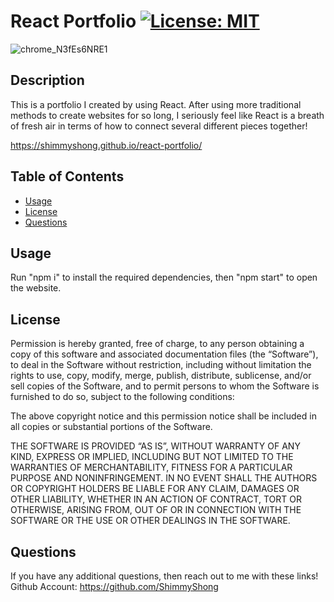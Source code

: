 # React Portfolio [![License: MIT](https://img.shields.io/badge/License-MIT-yellow.svg)](https://opensource.org/licenses/MIT)

![chrome_N3fEs6NRE1](https://github.com/ShimmyShong/react-portfolio/assets/123122824/bdc08aa4-94a4-430d-bcd7-fa47a99771bf)


## Description
This is a portfolio I created by using React. After using more traditional methods to create websites for so long, I seriously feel like React is a breath of fresh air in terms of how to connect several different pieces together!

https://shimmyshong.github.io/react-portfolio/

## Table of Contents
- [Usage](#usage)
- [License](#license)
- [Questions](#questions)
## Usage
Run "npm i" to install the required dependencies, then "npm start" to open the website.
## License
Permission is hereby granted, free of charge, to any person obtaining a copy of this software and associated documentation files (the “Software”), to deal in the Software without restriction, including without limitation the rights to use, copy, modify, merge, publish, distribute, sublicense, and/or sell copies of the Software, and to permit persons to whom the Software is furnished to do so, subject to the following conditions:

The above copyright notice and this permission notice shall be included in all copies or substantial portions of the Software.

THE SOFTWARE IS PROVIDED “AS IS”, WITHOUT WARRANTY OF ANY KIND, EXPRESS OR IMPLIED, INCLUDING BUT NOT LIMITED TO THE WARRANTIES OF MERCHANTABILITY, FITNESS FOR A PARTICULAR PURPOSE AND NONINFRINGEMENT. IN NO EVENT SHALL THE AUTHORS OR COPYRIGHT HOLDERS BE LIABLE FOR ANY CLAIM, DAMAGES OR OTHER LIABILITY, WHETHER IN AN ACTION OF CONTRACT, TORT OR OTHERWISE, ARISING FROM, OUT OF OR IN CONNECTION WITH THE SOFTWARE OR THE USE OR OTHER DEALINGS IN THE SOFTWARE.
## Questions
If you have any additional questions, then reach out to me with these links!
Github Account: https://github.com/ShimmyShong

